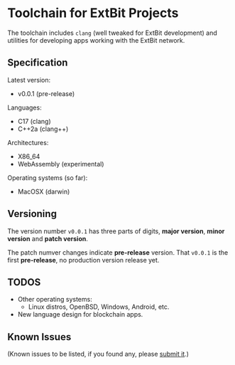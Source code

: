 # Toolchain for ExtBit Projects

The toolchain includes `clang` (well tweaked for ExtBit development) and
utilities for developing apps working with the ExtBit network.

Specification
-------------

Latest version:

* v0.0.1 (pre-release)

Languages:

* C17 (clang)
* C++2a (clang++)

Architectures:

* X86_64
* WebAssembly (experimental)

Operating systems (so far):

* MacOSX (darwin)

Versioning
----------

The version number `v0.0.1` has three parts of digits, **major version**,
**minor version** and **patch version**.

The patch numver changes indicate **pre-release** version. That `v0.0.1` is
the first **pre-release**, no production version release yet.

TODOS
-----

* Other operating systems:
  * Linux distros, OpenBSD, Windows, Android, etc.
* New language design for blockchain apps.

Known Issues
------------

(Known issues to be listed, if you found any, please
[submit it](https://github.com/extbit/toolchain/issues/new).)


